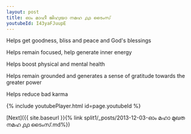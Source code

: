 ```yaml
---
layout: post
title: ഓം മാഹീ ജിഹ്വയാ നമഹ ൧൧ ടൈംസ്
youtubeId: I43yaFJuupE
---
```

 
 
Helps get goodness, bliss and peace and God's blessings
 
Helps remain focused, help generate inner energy 
 
Helps boost physical and mental health 
 
Helps remain grounded and generates a sense of gratitude towards the greater power 
 
Helps reduce bad karma
 
 
 
 


{% include youtubePlayer.html id=page.youtubeId %}
 
[Next]({{ site.baseurl }}{% link  split1/_posts/2013-12-03-ഓം മഹാ മുഖത നമഹ ൧൧ ടൈംസ്.md%})
 
